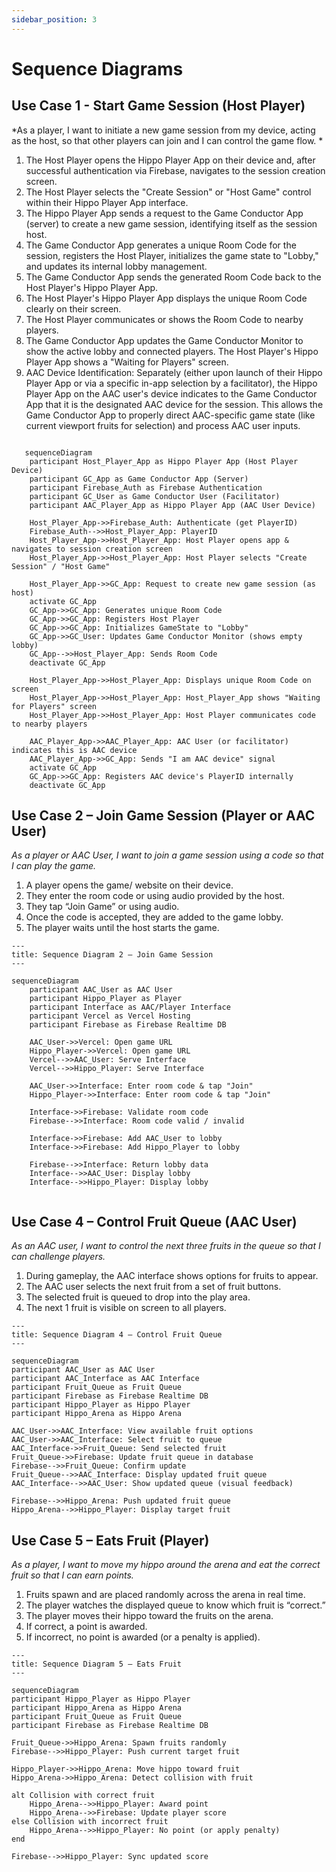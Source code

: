 ```yaml
---
sidebar_position: 3
---
```


# Sequence Diagrams

## Use Case 1 - Start Game Session (Host Player) 
*As a player, I want to initiate a new game session from my device, acting as the host, so that other players can join and I can control the game flow. *
1. The Host Player opens the Hippo Player App on their device and, after successful authentication via Firebase, navigates to the session creation screen.
2. The Host Player selects the "Create Session" or "Host Game" control within their Hippo Player App interface.
3. The Hippo Player App sends a request to the Game Conductor App (server) to create a new game session, identifying itself as the session host.
4. The Game Conductor App generates a unique Room Code for the session, registers the Host Player, initializes the game state to "Lobby," and updates its internal lobby management.
5. The Game Conductor App sends the generated Room Code back to the Host Player's Hippo Player App.
6. The Host Player's Hippo Player App displays the unique Room Code clearly on their screen.
7. The Host Player communicates or shows the Room Code to nearby players.
8. The Game Conductor App updates the Game Conductor Monitor to show the active lobby and connected players. The Host Player's Hippo Player App shows a "Waiting for Players" screen.
9. AAC Device Identification: Separately (either upon launch of their Hippo Player App or via a specific in-app selection by a facilitator), the Hippo Player App on the AAC user's device indicates to the Game Conductor App that it is the designated AAC device for the session. This allows the Game Conductor App to properly direct AAC-specific game state (like current viewport fruits for selection) and process AAC user inputs.

```mermaid

   sequenceDiagram
    participant Host_Player_App as Hippo Player App (Host Player Device)
    participant GC_App as Game Conductor App (Server)
    participant Firebase_Auth as Firebase Authentication
    participant GC_User as Game Conductor User (Facilitator)
    participant AAC_Player_App as Hippo Player App (AAC User Device)

    Host_Player_App->>Firebase_Auth: Authenticate (get PlayerID)
    Firebase_Auth-->>Host_Player_App: PlayerID
    Host_Player_App->>Host_Player_App: Host Player opens app & navigates to session creation screen
    Host_Player_App->>Host_Player_App: Host Player selects "Create Session" / "Host Game"

    Host_Player_App->>GC_App: Request to create new game session (as host)
    activate GC_App
    GC_App->>GC_App: Generates unique Room Code
    GC_App->>GC_App: Registers Host Player
    GC_App->>GC_App: Initializes GameState to "Lobby"
    GC_App->>GC_User: Updates Game Conductor Monitor (shows empty lobby)
    GC_App-->>Host_Player_App: Sends Room Code
    deactivate GC_App

    Host_Player_App->>Host_Player_App: Displays unique Room Code on screen
    Host_Player_App->>Host_Player_App: Host_Player_App shows "Waiting for Players" screen
    Host_Player_App->>Host_Player_App: Host Player communicates code to nearby players

    AAC_Player_App->>AAC_Player_App: AAC User (or facilitator) indicates this is AAC device
    AAC_Player_App->>GC_App: Sends "I am AAC device" signal
    activate GC_App
    GC_App->>GC_App: Registers AAC device's PlayerID internally
    deactivate GC_App

```

## Use Case 2 – Join Game Session (Player or AAC User)
*As a player or AAC User, I want to join a game session using a code so that I can play the game.*

1. A player opens the game/ website on their device.
2. They enter the room code or using audio provided by the host.
3. They tap “Join Game” or using audio.
4. Once the code is accepted, they are added to the game lobby.
5. The player waits until the host starts the game.


```mermaid
---
title: Sequence Diagram 2 – Join Game Session
---

sequenceDiagram
    participant AAC_User as AAC User
    participant Hippo_Player as Player
    participant Interface as AAC/Player Interface
    participant Vercel as Vercel Hosting
    participant Firebase as Firebase Realtime DB

    AAC_User->>Vercel: Open game URL
    Hippo_Player->>Vercel: Open game URL
    Vercel-->>AAC_User: Serve Interface
    Vercel-->>Hippo_Player: Serve Interface

    AAC_User->>Interface: Enter room code & tap "Join"
    Hippo_Player->>Interface: Enter room code & tap "Join"

    Interface->>Firebase: Validate room code
    Firebase-->>Interface: Room code valid / invalid

    Interface->>Firebase: Add AAC_User to lobby
    Interface->>Firebase: Add Hippo_Player to lobby

    Firebase-->>Interface: Return lobby data
    Interface-->>AAC_User: Display lobby
    Interface-->>Hippo_Player: Display lobby


```

## Use Case 4 – Control Fruit Queue (AAC User)

*As an AAC user, I want to control the next three fruits in the queue so that I can challenge players.*

1. During gameplay, the AAC interface shows options for fruits to appear.
2. The AAC user selects the next fruit from a set of fruit buttons.
3. The selected fruit is queued to drop into the play area.
4. The next 1 fruit is visible on screen to all players.

```mermaid
---
title: Sequence Diagram 4 – Control Fruit Queue
---

sequenceDiagram
participant AAC_User as AAC User
participant AAC_Interface as AAC Interface
participant Fruit_Queue as Fruit Queue
participant Firebase as Firebase Realtime DB
participant Hippo_Player as Hippo Player
participant Hippo_Arena as Hippo Arena

AAC_User->>AAC_Interface: View available fruit options
AAC_User->>AAC_Interface: Select fruit to queue
AAC_Interface->>Fruit_Queue: Send selected fruit
Fruit_Queue->>Firebase: Update fruit queue in database
Firebase-->>Fruit_Queue: Confirm update
Fruit_Queue-->>AAC_Interface: Display updated fruit queue
AAC_Interface-->>AAC_User: Show updated queue (visual feedback)

Firebase-->>Hippo_Arena: Push updated fruit queue
Hippo_Arena-->>Hippo_Player: Display target fruit

```

## Use Case 5 – Eats Fruit (Player)

*As a player, I want to move my hippo around the arena and eat the correct fruit so that I can earn points.*

1. Fruits spawn and are placed randomly across the arena in real time.
2. The player watches the displayed queue to know which fruit is “correct.”
3. The player moves their hippo toward the fruits on the arena.
4. If correct, a point is awarded.
5. If incorrect, no point is awarded (or a penalty is applied).

```mermaid
---
title: Sequence Diagram 5 – Eats Fruit
---

sequenceDiagram
participant Hippo_Player as Hippo Player
participant Hippo_Arena as Hippo Arena
participant Fruit_Queue as Fruit Queue
participant Firebase as Firebase Realtime DB

Fruit_Queue->>Hippo_Arena: Spawn fruits randomly
Firebase-->>Hippo_Player: Push current target fruit

Hippo_Player->>Hippo_Arena: Move hippo toward fruit
Hippo_Arena->>Hippo_Arena: Detect collision with fruit

alt Collision with correct fruit
    Hippo_Arena-->>Hippo_Player: Award point
    Hippo_Arena-->>Firebase: Update player score
else Collision with incorrect fruit
    Hippo_Arena-->>Hippo_Player: No point (or apply penalty)
end

Firebase-->>Hippo_Player: Sync updated score

```
